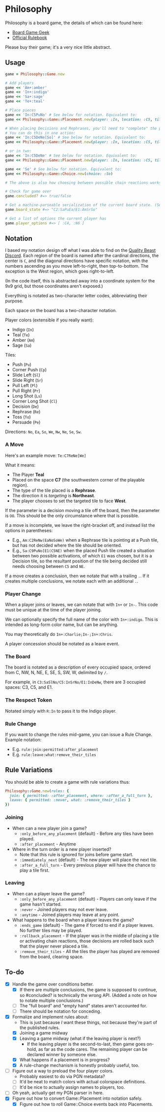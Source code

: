 # Philosophy

Philosophy is a board game, the details of which can be found here:
- [Board Game Geek](https://boardgamegeek.com/boardgame/263236/philosophy)
- [Official Rulebook](https://philrulebook.qualitybeast.com/)

Please buy their game; it's a very nice little abstract.

## Usage

```ruby
game = Philosophy::Game.new

# Add players
game << 'Am+:amber'
game << 'In+:indigo'
game << 'Sa+:sage'
game << 'Te+:teal'

# Place pieces
game << 'In:C5PuNo' # See below for notation. Equivalent to:
game << Philosophy::Game::Placement.new(player: :In, location: :C5, tile: :Pu, direction: :No)

# When placing Decisions and Rephrases, you'll need to "complete" the placement.
# You can do this in one action:
game << 'In:C5DeNe[So]' # See below for notation. Equivalent to:
game << Philosophy::Game::Placement.new(player: :In, location: :C5, tile: :De, direction: :Ne, parameters: [:So])

# or in two:
game << 'In:C5DeNe' # See below for notation. Equivalent to:
game << Philosophy::Game::Placement.new(player: :In, location: :C5, tile: :De, direction: :Ne)

game << 'So' # See below for notation. Equivalent to:
game << Philosophy::Game::Choice.new(choice: :So)

# The above is also how choosing between possible chain reactions works: you select the space to activate.

# Check for game over
game.concluded? #=> true/false

# Get a machine-parseable serialization of the current board state. (See notation below.)
game.board_state #=> "C2:SaPuEa/E1:AmSrSo"

# Get a list of options the current player has
game.player_options #=> [ :C4, :N6 ]
```

## Notation

I based my notation design off what I was able to find on the [Quality Beast Discord](https://discord.qualitybeast.com). Each region of the board is named after the cardinal directions, the center is `C`, and the diagonal directions have specific notation, with the numbers ascending as you move left-to-right, then top-to-bottom. The exception is the West region, which goes right-to-left.

(In the code itself, this is abstracted away into a coordinate system for the 9x9 grid, but those coordinates aren't exposed.)

Everything is notated as two-character letter codes, abbreviating their purpose.

Each space on the board has a two-character notation.

Player colors (extensible if you really want):
- Indigo (`In`)
- Teal (`Te`)
- Amber (`Am`)
- Sage (`Sa`)

Tiles:
- Push (`Pu`)
- Corner Push (`Cp`)
- Slide Left (`Sl`)
- Slide Right (`Sr`)
- Pull Left (`Pl`)
- Pull Right (`Pr`)
- Long Shot (`Ls`)
- Corner Long Shot (`Cl`)
- Decision (`De`)
- Rephrase (`Re`)
- Toss (`To`)
- Persuade (`Pe`)

Directions: `No`, `Ea`, `So`, `We`, `Nw`, `Ne`, `Se`, `Sw`.

### A Move
Here's an example move: `Te:C7ReNe[We]`

What it means:
- The Player **Teal**
- Placed on the space **C7** (the southwestern corner of the playable region).
- The type of the tile placed is a **Rephrase**.
- The direction it is _targeting_ is **Northeast**.
- The player chooses to set the targeted tile to face **West**.

If the parameter is a decision moving a tile off the board, then the parameter is `OO`. This should be the only circumstance where that is possible.

If a move is incomplete, we leave the right-bracket off, and instead list the options in parentheses:
- E.g., `Am:C2ReNw(EaNoSoWe)` when a Rephrase tile is pointing at a Push tile, but has not decided where the tile should be oriented.
- E.g., `Sa:C9PuNo[E1(C5NE)` when the placed Push tile created a situation between two possible activations, of which `E1` was chosen, but it is a Decision tile, so the resultant position of the tile being decided still needs choosing between `C5` and `NE`.

If a move creates a conclusion, then we notate that with a trailing `.`. If it creates multiple conclusions, we notate each with an additional `.`.

### Player Change
When a player joins or leaves, we can notate that with `In+` or `In-`. This code must be unique at the time of the player joining.

We can optionally specify the full name of the color with `In+:indigo`. This is intended as long-form color name, but can be anything.

You may theoretically do `In+:Charlie;In-;In+:Chris`.

A player concession should be notated as a leave event.

### The Board
The board is notated as a description of every occupied space, ordered from C, NW, N, NE, E, SE, S, SW, W, delimited by `/`.

For example, in `C3:SaSlNo/C5:InSrNo/E1:InDeNw`, there are 3 occupied spaces: C3, C5, and E1.

### The Respect Token
Notated simply with `R:In` to pass it to the Indigo player.

### Rule Change
If you want to change the rules mid-game, you can issue a Rule Change. Example notation:
- E.g. `rule:join:permitted:after_placement`
- E.g. `rule:leave:what:remove_their_tiles`

## Rule Variations

You should be able to create a game with rule variations thus:
```ruby
Philosophy::Game.new(rules: {
  join: { permitted: :after_placement, where: :after_a_full_turn },
  leave: { permitted: :never, what: :remove_their_tiles }
})
```

### Joining
- When can a new player join a game?
  - `:only_before_any_placement` (default) - Before any tiles have been played.
  - `:after_placement` - Anytime
- Where in the turn order is a new player inserted?
  - Note that this rule is ignored for joins before game start.
  - `:immediately_next` (default) - The new player will place the next tile.
  - `:after_a_full_turn` - Every previous player will have the chance to play a tile first.

### Leaving
- When can a player leave the game?
  - `:only_before_any_placement` (default) - Players can only leave if the game hasn't started.
  - `:never` - Joined players may not ever leave.
  - `:anytime` - Joined players may leave at any point.
- What happens to the board when a player leaves the game?
  - `:ends_game` (default) - The game if forced to end if a player leaves. No further tiles may be played.
  - `:rollback_placement` - If the player was in the middle of placing a tile or activating chain reactions, those decisions are rolled back such that the player never placed a tile.
  - `:remove_their_tiles` - All the tiles the player has played are removed from the board, clearing space.

## To-do

- [x] Handle the game over conditions better.
  - [x] If there are multiple conclusions, the game is supposed to continue, so #concluded? is technically the wrong API. (Added a note on how to notate multiple conclusions.)
  - [ ] The "full board" and "empty hand" states aren't accounted for.
  - [ ] There should be notation for conceding.
- [x] Formalize and implement rules about:
  - This is just because *I* want these things, not because they're part of the published rules.
  - [x] Joining a game midway
  - [x] Leaving a game midway (what if the leaving player is next?)
    - If the leaving player is the second-to-last, then game goes on-hold, as far as the code cares.
      The remaining player can be declared winner by someone else.
  - [x] What happens if a placement is in progress?
  - [x] A rule-change mechanism is honestly probably useful, too.
- [ ] Figure out a way to preload the four player colors.
  - Probably easiest to do via PGN metadata?
  - [ ] It'd be neat to match colors with actual colorspace definitions.
  - [ ] It'd be nice to actually assign names to players, too.
- [ ] Oh yeah, actually get my PGN parser in here.
- [x] Figure out how to convert Game::Placement into notation safely.
  - [x] Figure out how to roll Game::Choice events back into Placements.
